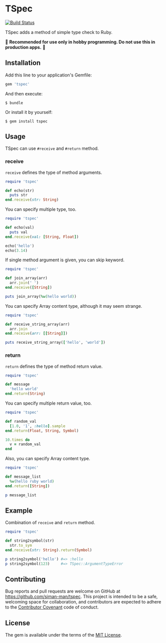 # TSpec

[![Build Status](https://travis-ci.org/siman-man/tspec.svg?branch=master)](https://travis-ci.org/siman-man/tspec)

TSpec adds a method of simple type check to Ruby.

:construction: **Recommended for use only in hobby programming. Do not use this in production apps.** :construction:

## Installation

Add this line to your application's Gemfile:

```ruby
gem 'tspec'
```

And then execute:

    $ bundle

Or install it by yourself:

    $ gem install tspec

## Usage

TSpec can use `#receive` and `#return` method.


### receive

`receive` defines the type of method arguments.

```ruby
require 'tspec'

def echo(str)
  puts str
end.receive(str: String)
```

You can specify multiple type, too.

```ruby
require 'tspec'

def echo(val)
  puts val
end.receive(val: [String, Float])

echo('hello')
echo(3.14)
```

If single method argument is given, you can skip keyword.

```ruby
require 'tspec'

def join_array(arr)
  arr.join(' ')
end.receive([String])

puts join_array(%w(hello world))
```

You can specify Array content type, although it may seem strange.

```ruby
require 'tspec'

def receive_string_array(arr)
  arr.join
end.receive(arr: [[String]])

puts receive_string_array(['hello', 'world'])
```


### return

`return` defines the type of method return value.

```ruby
require 'tspec'

def message
  'hello world'
end.return(String)
```

You can specify multiple return value, too.

```ruby
require 'tspec'

def random_val
  [1.0, '1', :hello].sample
end.return(Float, String, Symbol)

10.times do
  v = random_val
end
```

Also, you can specify Array content type.

```ruby
require 'tspec'

def message_list
  %w(hello ruby world)
end.return([String])

p message_list
```

## Example

Combination of `receive` and `return` method.

```ruby
require 'tspec'

def string2symbol(str)
  str.to_sym
end.receive(str: String).return(Symbol)

p string2symbol('hello') #=> :hello
p string2symbol(123)     #=> TSpec::ArgumentTypeError
```

## Contributing

Bug reports and pull requests are welcome on GitHub at https://github.com/siman-man/tspec. This project is intended to be a safe, welcoming space for collaboration, and contributors are expected to adhere to the [Contributor Covenant](http://contributor-covenant.org) code of conduct.


## License

The gem is available under the terms of the [MIT License](http://opensource.org/licenses/MIT).

